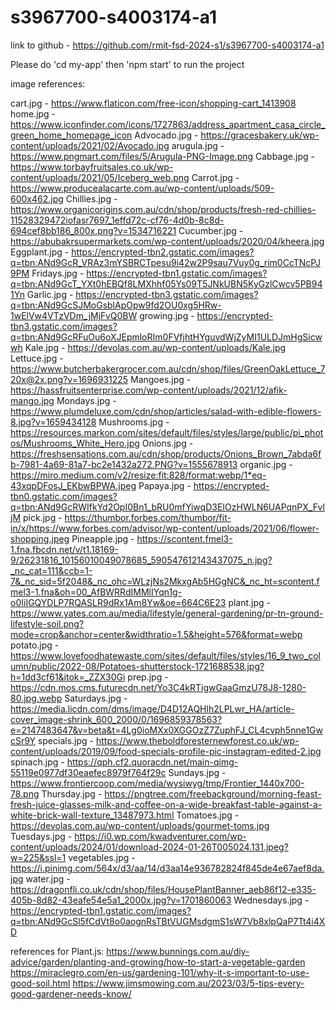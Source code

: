 # s3967700-s4003174-a1

link to github - https://github.com/rmit-fsd-2024-s1/s3967700-s4003174-a1

Please do 'cd my-app' then 'npm start' to run the project

image references:

cart.jpg - https://www.flaticon.com/free-icon/shopping-cart_1413908
home.jpg - https://www.iconfinder.com/icons/1727863/address_apartment_casa_circle_green_home_homepage_icon
Advocado.jpg - https://gracesbakery.uk/wp-content/uploads/2021/02/Avocado.jpg
arugula.jpg - https://www.pngmart.com/files/5/Arugula-PNG-Image.png
Cabbage.jpg - https://www.torbayfruitsales.co.uk/wp-content/uploads/2021/05/Iceberg_web.png
Carrot.jpg - https://www.producealacarte.com.au/wp-content/uploads/509-600x462.jpg
Chillies.jpg - https://www.organicorigins.com.au/cdn/shop/products/fresh-red-chillies-11528329472iofasr7697_1effd72c-cf76-4d0b-8c8d-694cef8bb186_800x.png?v=1534716221
Cucumber.jpg - https://abubakrsupermarkets.com/wp-content/uploads/2020/04/kheera.jpg
Eggplant.jpg - https://encrypted-tbn2.gstatic.com/images?q=tbn:ANd9GcR_VRAz3mYSBRCTpesu9i42w2P9sau7Vuy0g_rim0CcTNcPJ9PM
Fridays.jpg - https://encrypted-tbn1.gstatic.com/images?q=tbn:ANd9GcT_YXt0hEBQf8LMXhhf05Ys09T5JNkUBN5KyGzlCwcv5PB941Yn
Garlic.jpg - https://encrypted-tbn3.gstatic.com/images?q=tbn:ANd9GcSJMoGsblApOpw9fd2OU0xg5HRw-1wElVw4VTzVDm_jMjFvQ0BW
growing.jpg - https://encrypted-tbn3.gstatic.com/images?q=tbn:ANd9GcRFuOu6oXJEpmloRIm0FVfjhtHYguvdWjZyMI1ULDJmHgSicwwh
Kale.jpg - https://devolas.com.au/wp-content/uploads/Kale.jpg
Lettuce.jpg - https://www.butcherbakergrocer.com.au/cdn/shop/files/GreenOakLettuce_720x@2x.png?v=1696931225
Mangoes.jpg - https://hassfruitsenterprise.com/wp-content/uploads/2021/12/afik-mango.jpg
Mondays.jpg - https://www.plumdeluxe.com/cdn/shop/articles/salad-with-edible-flowers-8.jpg?v=1659434128
Mushrooms.jpg - https://resources.markon.com/sites/default/files/styles/large/public/pi_photos/Mushrooms_White_Hero.jpg
Onions.jpg - https://freshsensations.com.au/cdn/shop/products/Onions_Brown_7abda6fb-7981-4a69-81a7-bc2e1432a272.PNG?v=1555678913
organic.jpg - https://miro.medium.com/v2/resize:fit:828/format:webp/1*eq-43xqpDFosJ_EKbwBPWA.jpeg
Papaya.jpg - https://encrypted-tbn0.gstatic.com/images?q=tbn:ANd9GcRWIfkYd2OpI0Bn1_bRU0mfYiwqD3EIOzHWLN6UAPqnPX_FvljM
pick.jpg - https://thumbor.forbes.com/thumbor/fit-in/x/https://www.forbes.com/advisor/wp-content/uploads/2021/06/flower-shopping.jpeg
Pineapple.jpg - https://scontent.fmel3-1.fna.fbcdn.net/v/t1.18169-9/26231816_10156010049078685_590547612143437075_n.jpg?_nc_cat=111&ccb=1-7&_nc_sid=5f2048&_nc_ohc=WLzjNs2MkxgAb5HGgNC&_nc_ht=scontent.fmel3-1.fna&oh=00_AfBWRRdIMMlIYqn1g-o0IiIGQYDLP7RQASLR9dRx1Am8Yw&oe=664C6E23
plant.jpg - https://www.yates.com.au/media/lifestyle/general-gardening/pr-tn-ground-lifestyle-soil.png?mode=crop&anchor=center&widthratio=1.5&height=576&format=webp
potato.jpg - https://www.lovefoodhatewaste.com/sites/default/files/styles/16_9_two_column/public/2022-08/Potatoes-shutterstock-1721688538.jpg?h=1dd3cf61&itok=_ZZX30Gi
prep.jpg - https://cdn.mos.cms.futurecdn.net/Yo3C4kRTigwGaaGmzU78J8-1280-80.jpg.webp
Saturdays.jpg - https://media.licdn.com/dms/image/D4D12AQHlh2LPLwr_HA/article-cover_image-shrink_600_2000/0/1696859378563?e=2147483647&v=beta&t=4Lg0ioMXx0XGGOzZ7ZuphFJ_CL4cvph5nne1GwcSr9Y
specials.jpg - https://www.theboldforesternewforest.co.uk/wp-content/uploads/2019/09/food-specials-profile-pic-instagram-edited-2.jpg
spinach.jpg - https://qph.cf2.quoracdn.net/main-qimg-55119e0977df30eaefec8979f764f29c
Sundays.jpg - https://www.frontiercoop.com/media/wysiwyg/tmp/Frontier_1440x700-78.png
Thursday.jpg - https://pngtree.com/freebackground/morning-feast-fresh-juice-glasses-milk-and-coffee-on-a-wide-breakfast-table-against-a-white-brick-wall-texture_13487973.html
Tomatoes.jpg - https://devolas.com.au/wp-content/uploads/gourmet-toms.jpg
Tuesdays.jpg - https://i0.wp.com/kwadventurer.com/wp-content/uploads/2024/01/download-2024-01-26T005024.131.jpeg?w=225&ssl=1
vegetables.jpg - https://i.pinimg.com/564x/d3/aa/14/d3aa14e936782824f845de4e67aef8da.jpg
water.jpg - https://dragonfli.co.uk/cdn/shop/files/HousePlantBanner_aeb86f12-e335-405b-8d82-43eafe54e5a1_2000x.jpg?v=1701860063
Wednesdays.jpg - https://encrypted-tbn1.gstatic.com/images?q=tbn:ANd9GcSl5fCdVt8o0aognRsTBtVUGMsdgmS1sW7Vb8xlpQaP7Tt4i4XD

references for Plant.js:
https://www.bunnings.com.au/diy-advice/garden/planting-and-growing/how-to-start-a-vegetable-garden
https://miraclegro.com/en-us/gardening-101/why-it-s-important-to-use-good-soil.html
https://www.jimsmowing.com.au/2023/03/5-tips-every-good-gardener-needs-know/
